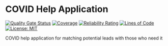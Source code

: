 # COVID Help Application

[![Quality Gate Status](https://sonarcloud.io/api/project_badges/measure?project=ohbus_covid-help&metric=alert_status)](https://sonarcloud.io/dashboard?id=ohbus_covid-help)
[![Coverage](https://sonarcloud.io/api/project_badges/measure?project=ohbus_covid-help&metric=coverage)](https://sonarcloud.io/dashboard?id=ohbus_covid-help)
[![Reliability Rating](https://sonarcloud.io/api/project_badges/measure?project=ohbus_covid-help&metric=reliability_rating)](https://sonarcloud.io/dashboard?id=ohbus_covid-help)
[![Lines of Code](https://sonarcloud.io/api/project_badges/measure?project=ohbus_covid-help&metric=ncloc)](https://sonarcloud.io/dashboard?id=ohbus_covid-help)
[![License: MIT](https://img.shields.io/badge/License-MIT-yellow.svg)](https://github.com/ohbus/covid-help/blob/master/LICENSE)

COVID help application for matching potential leads with those who need it
